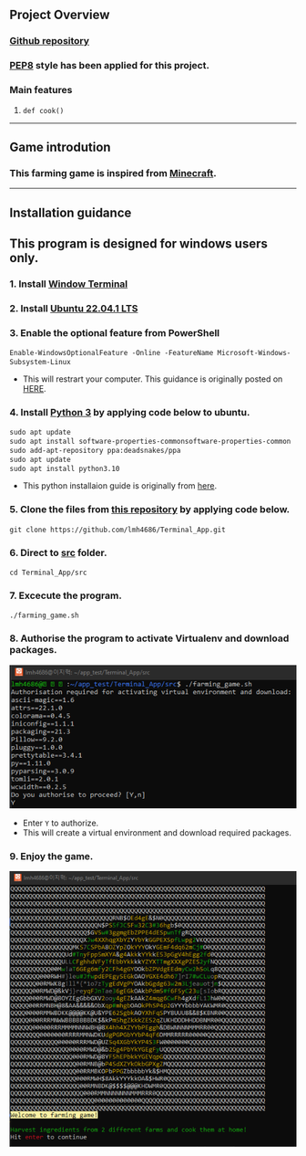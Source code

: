 ## Project Overview
### [Github repository](https://github.com/lmh4686/Terminal_App)
### [PEP8](https://peps.python.org/pep-0008/) style has been applied for this project.
### Main features
 1. `def cook()`
***
###
## Game introdution 
### This farming game is inspired from [Minecraft](http://minecraft.net/minecraft).
***
## Installation guidance
## This program is designed for windows users only.
### 1. Install [Window Terminal](https://apps.microsoft.com/store/detail/windows-terminal/9N0DX20HK701?hl=en-au&gl=au)
### 2. Install [Ubuntu 22.04.1 LTS](https://apps.microsoft.com/store/detail/ubuntu-22041-lts/9PN20MSR04DW?hl=en-au&gl=au)
### 3. Enable the optional feature from PowerShell
```
Enable-WindowsOptionalFeature -Online -FeatureName Microsoft-Windows-Subsystem-Linux
```
 - This will restrart your computer.
This guidance is originally posted on [HERE](https://janelbrandon.medium.com/a-guide-for-using-wsl-for-development-d135670313a6).
<!-- ### 3. Install [Python 3.10](https://www.python.org/downloads/)
#### In your ubuntu, apply this code one by one to install Python: -->
### 4. Install [Python 3](https://www.python.org/downloads/) by applying code below to ubuntu.
```
sudo apt update
sudo apt install software-properties-commonsoftware-properties-common
sudo add-apt-repository ppa:deadsnakes/ppa
sudo apt update
sudo apt install python3.10
```
 - This python installaion guide is originally from [here](https://phoenixnap.com/kb/how-to-install-python-3-ubuntu).
### 5. Clone the files from [this repository](https://github.com/lmh4686/Terminal_App) by applying code below.
```
git clone https://github.com/lmh4686/Terminal_App.git
```
### 6. Direct to [src](src) folder.
```
cd Terminal_App/src
```
### 7. Excecute the program.
```
./farming_game.sh
```
### 8. Authorise the program to activate Virtualenv and download packages.
![farming_game.sh Initial screen](/docs/step_8.png)  
 - Enter `Y` to authorize.
 - This will create a virtual environment and download required packages.
### 9. Enjoy the game.
![farming_game.sh Initial screen](/docs/step_9.png)  
<!-- fruit farm: https://unsplash.com/photos/0zpoa3TacEo
grain farm:https://unsplash.com/photos/0zpoa3TacEo
house : https://unsplash.com/photos/Q27HmRKdHPQ
landing : 
 -->